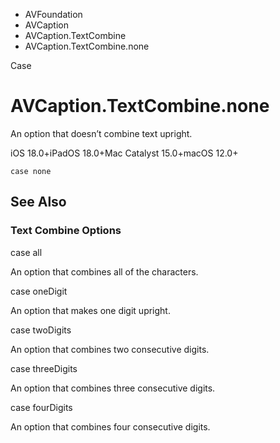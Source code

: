 

- AVFoundation
- AVCaption
- AVCaption.TextCombine
-  AVCaption.TextCombine.none 

Case

# AVCaption.TextCombine.none

An option that doesn’t combine text upright.

iOS 18.0+iPadOS 18.0+Mac Catalyst 15.0+macOS 12.0+

``` source
case none
```

## See Also

### Text Combine Options

case all

An option that combines all of the characters.

case oneDigit

An option that makes one digit upright.

case twoDigits

An option that combines two consecutive digits.

case threeDigits

An option that combines three consecutive digits.

case fourDigits

An option that combines four consecutive digits.

